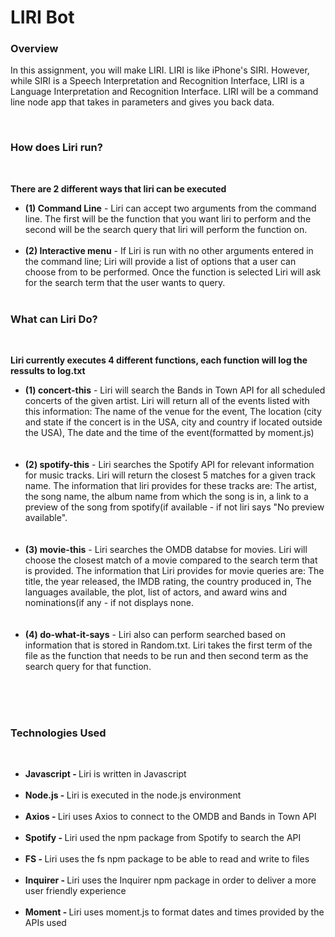 <h1>LIRI Bot</h1>


<h3><b>Overview</b></h3>

<p>In this assignment, you will make LIRI. LIRI is like iPhone's SIRI. However, while SIRI is a Speech Interpretation and Recognition Interface, LIRI is a Language Interpretation and Recognition Interface. LIRI will be a command line node app that takes in parameters and gives you back data.</p><br>

<h3><b>How does Liri run?</h3></b><br>

<p><b>There are 2 different ways that liri can be executed</b><br>
<ul>
  <li><b>(1) Command Line</b> - Liri can accept two arguments from the command line. The first will be the function that you want liri to perform and the second will be the search query that liri will perform the function on.</li><br>

<li><b>(2) Interactive menu</b> - If Liri is run with no other arguments entered in the command line; Liri will provide a list of options that a user can choose from to be performed. Once the function is selected Liri will ask for the search term that the user wants to query.</li><br>
</ul>
</p>

<h3><b>What can Liri Do?</h3></b><br>

<p><b>Liri currently executes 4 different functions, each function will log the ressults to log.txt</b><br>
<ul>
  <li><b>(1) concert-this</b> - Liri will search the Bands in Town API for all scheduled concerts of the given artist. Liri will return all of the events listed with this information: The name of the venue for the event, The location (city and state if the concert is in the USA, city and country if located outside the USA), The date and the time of the event(formatted by moment.js)</li><br><br>

<li><b>(2) spotify-this</b> - Liri searches the Spotify API for relevant information for music tracks. Liri will return the closest 5 matches for a given track name. The information that liri provides for these tracks are: The artist, the song name, the album name from which the song is in, a link to a preview of the song from spotify(if available - if not liri says "No preview available".</li><br><br>

<li><b>(3) movie-this</b> - Liri searches the OMDB databse for movies. Liri will choose the closest match of a movie compared to the search term that is provided.  The information that Liri provides for movie queries are: The title, the year released, the IMDB rating, the country produced in, The languages available, the plot, list of actors, and award wins and nominations(if any - if not displays none.</li><br><br>

<li><b>(4) do-what-it-says</b> - Liri also can perform searched based on information that is stored in Random.txt. Liri takes the first term of the file as the function that needs to be run and then second term as the search query for that function.</li><br><br>
</p>
</ul><br>
  
 <h3><b> Technologies Used</b></h3><br>
 <p>
 <ul>
  <li><b> Javascript - </b>Liri is written in Javascript  </li><br>
  <li><b> Node.js - </b>Liri is executed in the node.js environment  </li><br>
  <li><b> Axios - </b>Liri uses Axios to connect to the OMDB and Bands in Town API  </li><br>
  <li><b> Spotify - </b>Liri used the npm package from Spotify to search the API  </li><br>
  <li><b> FS - </b>Liri uses the fs npm package to be able to read and write to files  </li><br>
  <li><b> Inquirer - </b>Liri uses the Inquirer npm package in order to deliver a more user friendly experience  </li><br>
  <li><b> Moment - </b>Liri uses moment.js to format dates and times provided by the APIs used  </li><br>
</ul>
 </p>
 

